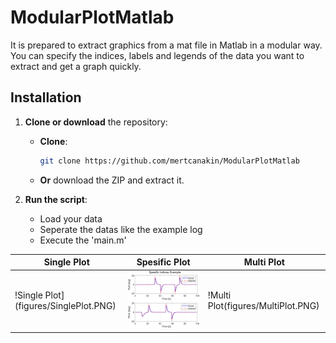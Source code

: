 # ModularPlotMatlab

It is prepared to extract graphics from a mat file in Matlab in a modular way. You can specify the indices, labels and legends of the data you want to extract and get a graph quickly.

## Installation  

1. **Clone or download** the repository:  
   - **Clone**:  
     ```bash
     git clone https://github.com/mertcanakin/ModularPlotMatlab
     ```  
   - **Or** download the ZIP and extract it.  

2. **Run the script**:  
   - Load your data
   - Seperate the datas like the example log
   - Execute the 'main.m'
   
| Single Plot | Spesific Plot | Multi Plot|
|--------------------------|--------------------------| --------------------|
| !Single Plot](figures/SinglePlot.PNG) | ![Spesific Plot](figures/SpesificPlot.PNG) | !Multi Plot(figures/MultiPlot.PNG) |

